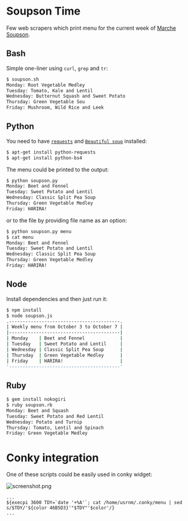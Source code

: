 # Soupson Time

Few web scrapers which print menu for the current week of [Marche Soupson](http://www.soupson.ca/?lang=en).

## Bash

Simple one-liner using `curl`, `grep` and `tr`:

```bash
$ soupson.sh
Monday: Root Vegetable Medley
Tuesday: Tomato, Kale and Lentil
Wednesday: Butternut Squash and Sweet Potato
Thursday: Green Vegetable Sou
Friday: Mushroom, Wild Rice and Leek

```

## Python

You need to have [`requests`](http://docs.python-requests.org/en/master/) and [`Beautiful soup`](https://www.crummy.com/software/BeautifulSoup/bs4/doc/) installed:

```sh
$ apt-get install python-requests
$ apt-get install python-bs4
```

The menu could be printed to the output:

```sh
$ python soupson.py
Monday: Beet and Fennel
Tuesday: Sweet Potato and Lentil
Wednesday: Classic Split Pea Soup
Thursday: Green Vegetable Medley
Friday: HARIRA!
```

or to the file by providing file name as an option:

```bash
$ python soupson.py menu
$ cat menu
Monday: Beet and Fennel
Tuesday: Sweet Potato and Lentil
Wednesday: Classic Split Pea Soup
Thursday: Green Vegetable Medley
Friday: HARIRA!
```

## Node

Install dependencies and then just run it:

```bash
$ npm install
$ node soupson.js
.-----------------------------------------.
| Weekly menu from October 3 to October 7 |
|-----------------------------------------|
| Monday    | Beet and Fennel             |
| Tuesday   | Sweet Potato and Lentil     |
| Wednesday | Classic Split Pea Soup      |
| Thursday  | Green Vegetable Medley      |
| Friday    | HARIRA!                     |
'-----------------------------------------'
```

## Ruby

```bash
$ gem install nokogiri
$ ruby soupson.rb
Monday: Beet and Squash
Tuesday: Sweet Potato and Red Lentil
Wednesday: Potato and Turnip
Thursday: Tomato, Lentil and Spinach
Friday: Green Vegetable Medley
```

# Conky integration

One of these scripts could be easily used in conky widget:

![screenshot.png](screenshot.png)

```
...
${execpi 3600 TDY=`date '+%A'`; cat /home/usrnm/.conky/menu | sed s/$TDY/'${color 46B5D3}'"$TDY"'$color'/}
...
```


